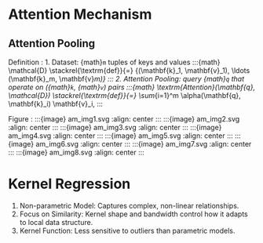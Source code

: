 # Attention Mechanism

## Attention Pooling

Definition
: 1. Dataset: {math}`m` tuples of keys and values
     :::{math}
     \mathcal{D} \stackrel{\textrm{def}}{=} \{(\mathbf{k}_1, \mathbf{v}_1),
	 \ldots (\mathbf{k}_m, \mathbf{v}_m)\}
     :::
  2. Attention Pooling: query {math}`q` that operate on ({math}`k`, {math}`v`)
     pairs
     :::{math}
	 \textrm{Attention}(\mathbf{q}, \mathcal{D}) \stackrel{\textrm{def}}{=}
	 \sum_{i=1}^m \alpha(\mathbf{q}, \mathbf{k}_i) \mathbf{v}_i,
	 :::

Figure
: :::{image} am_img1.svg
  :align: center
  :::
  :::{image} am_img2.svg
  :align: center
  :::
  :::{image} am_img3.svg
  :align: center
  :::
  :::{image} am_img4.svg
  :align: center
  :::
  :::{image} am_img5.svg
  :align: center
  :::
  :::{image} am_img6.svg
  :align: center
  :::
  :::{image} am_img7.svg
  :align: center
  :::
  :::{image} am_img8.svg
  :align: center
  :::

# Kernel Regression

1. Non-parametric Model: Captures complex, non-linear relationships.
2. Focus on Similarity: Kernel shape and bandwidth control how it adapts
   to local data structure.
3. Kernel Function: Less sensitive to outliers than parametric models.
